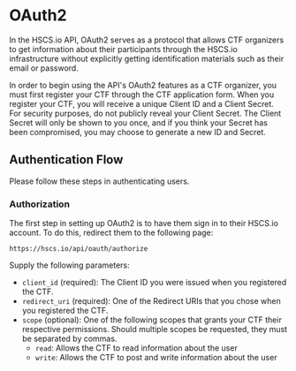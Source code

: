 # OAuth2

In the HSCS.io API, OAuth2 serves as a protocol that allows CTF organizers to get information about their participants through the HSCS.io infrastructure without explicitly getting identification materials such as their email or password.

In order to begin using the API's OAuth2 features as a CTF organizer, you must first register your CTF through the CTF application form. When you register your CTF, you will receive a unique Client ID and a Client Secret. For security purposes, do not publicly reveal your Client Secret. The Client Secret will only be shown to you once, and if you think your Secret has been compromised, you may choose to generate a new ID and Secret.

## Authentication Flow

Please follow these steps in authenticating users.

### Authorization

The first step in setting up OAuth2 is to have them sign in to their HSCS.io account. To do this, redirect them to the following page:

    https://hscs.io/api/oauth/authorize

Supply the following parameters:

- `client_id` (required): The Client ID you were issued when you registered the CTF.
- `redirect_uri` (required): One of the Redirect URIs that you chose when you registered the CTF.
- `scope` (optional): One of the following scopes that grants your CTF their respective permissions. Should multiple scopes be requested, they must be separated by commas.
    - `read`: Allows the CTF to read information about the user
    - `write`: Allows the CTF to post and write information about the user
